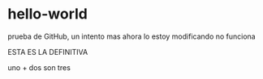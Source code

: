 # hello-world
prueba de GitHub, un intento mas
ahora lo estoy modificando
no funciona

ESTA ES LA DEFINITIVA

uno + dos son tres